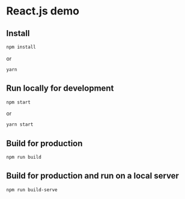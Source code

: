 # React.js demo

## Install

```bash
npm install
```
or

```bash
yarn
```

## Run locally for development

```bash
npm start
```
or

```bash
yarn start
```

## Build for production

```bash
npm run build
```

## Build for production and run on a local server

```bash
npm run build-serve
```